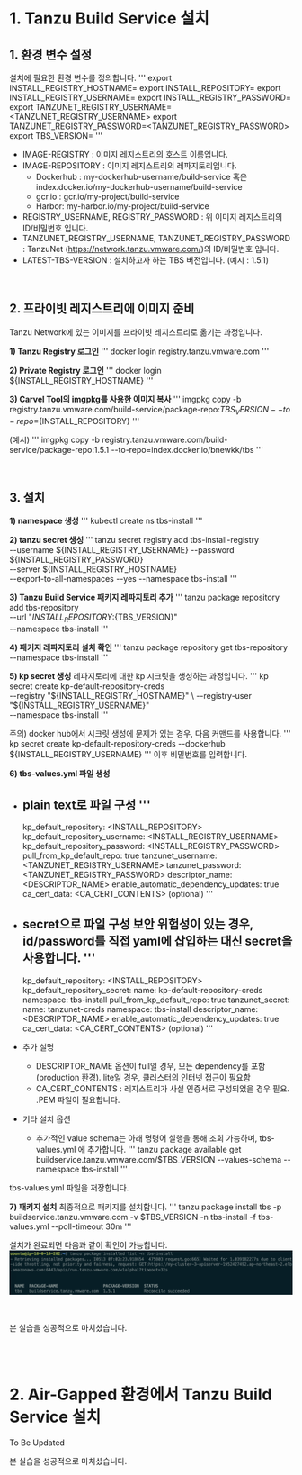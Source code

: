 # 1. Tanzu Build Service 설치
## 1. 환경 변수 설정
설치에 필요한 환경 변수를 정의합니다.
'''
export INSTALL_REGISTRY_HOSTNAME=<IMAGE-REGISTRY>
export INSTALL_REPOSITORY=<IMAGE-REPOSITORY>
export INSTALL_REGISTRY_USERNAME=<REGISTRY-USERNAME>
export INSTALL_REGISTRY_PASSWORD=<REGISTRY-PASSWORD>
export TANZUNET_REGISTRY_USERNAME=<TANZUNET_REGISTRY_USERNAME>
export TANZUNET_REGISTRY_PASSWORD=<TANZUNET_REGISTRY_PASSWORD>
export TBS_VERSION=<LATEST-TBS-VERSION>
'''

- IMAGE-REGISTRY : 이미지 레지스트리의 호스트 이름입니다.
- IMAGE-REPOSITORY : 이미지 레지스트리의 레파지토리입니다.
    - Dockerhub : my-dockerhub-username/build-service 혹은 index.docker.io/my-dockerhub-username/build-service
    - gcr.io : gcr.io/my-project/build-service
    - Harbor: my-harbor.io/my-project/build-service
- REGISTRY_USERNAME, REGISTRY_PASSWORD : 위 이미지 레지스트리의 ID/비밀번호 입니다.
- TANZUNET_REGISTRY_USERNAME, TANZUNET_REGISTRY_PASSWORD : TanzuNet (https://network.tanzu.vmware.com/)의 ID/비밀번호 입니다.
- LATEST-TBS-VERSION : 설치하고자 하는 TBS 버전입니다. (예시 : 1.5.1)
<br/>

## 2. 프라이빗 레지스트리에 이미지 준비
Tanzu Network에 있는 이미지를 프라이빗 레지스트리로 옮기는 과정입니다. <br/>

**1) Tanzu Registry 로그인**
'''
docker login registry.tanzu.vmware.com
'''

**2) Private Registry 로그인**
'''
docker login ${INSTALL_REGISTRY_HOSTNAME}
'''

**3) Carvel Tool의 imgpkg를 사용한 이미지 복사**
'''
imgpkg copy -b registry.tanzu.vmware.com/build-service/package-repo:$TBS_VERSION --to-repo=${INSTALL_REPOSITORY}
'''

(예시)
'''
imgpkg copy -b registry.tanzu.vmware.com/build-service/package-repo:1.5.1 --to-repo=index.docker.io/bnewkk/tbs
'''

<br/>

## 3. 설치
**1) namespace 생성**
'''
kubectl create ns tbs-install
'''

**2) tanzu secret 생성**
'''
tanzu secret registry add tbs-install-registry \
  --username ${INSTALL_REGISTRY_USERNAME} --password ${INSTALL_REGISTRY_PASSWORD} \
  --server ${INSTALL_REGISTRY_HOSTNAME} \
  --export-to-all-namespaces --yes --namespace tbs-install
'''

**3) Tanzu Build Service 패키지 레파지토리 추가**
'''
tanzu package repository add tbs-repository \
    --url "${INSTALL_REPOSITORY}:${TBS_VERSION}" \
    --namespace tbs-install
'''

**4) 패키지 레파지토리 설치 확인**
'''
tanzu package repository get tbs-repository --namespace tbs-install
'''

**5) kp secret 생성**
레파지토리에 대한 kp 시크릿을 생성하는 과정입니다.
'''
 kp secret create kp-default-repository-creds \
   --registry "${INSTALL_REGISTRY_HOSTNAME}" \
   --registry-user "${INSTALL_REGISTRY_USERNAME}" \
   --namespace tbs-install
'''

주의) docker hub에서 시크릿 생성에 문제가 있는 경우, 다음 커맨드를 사용합니다.
'''
kp secret create kp-default-repository-creds --dockerhub ${INSTALL_REGISTRY_USERNAME}
'''
이후 비밀번호를 입력합니다.


**6) tbs-values.yml 파일 생성**

- plain text로 파일 구성
    '''
    ---
    kp_default_repository: <INSTALL_REPOSITORY>
    kp_default_repository_username: <INSTALL_REGISTRY_USERNAME>
    kp_default_repository_password: <INSTALL_REGISTRY_PASSWORD>
    pull_from_kp_default_repo: true
    tanzunet_username: <TANZUNET_REGISTRY_USERNAME>
    tanzunet_password: <TANZUNET_REGISTRY_PASSWORD>
    descriptor_name: <DESCRIPTOR_NAME>
    enable_automatic_dependency_updates: true
    ca_cert_data: <CA_CERT_CONTENTS> (optional)
    '''
- secret으로 파일 구성
    보안 위험성이 있는 경우, id/password를 직접 yaml에 삽입하는 대신 secret을 사용합니다.
    '''
    ---
    kp_default_repository: <INSTALL_REPOSITORY>
    kp_default_repository_secret:
    name: kp-default-repository-creds
    namespace: tbs-install
    pull_from_kp_default_repo: true
    tanzunet_secret:
    name: tanzunet-creds
    namespace: tbs-install
    descriptor_name: <DESCRIPTOR_NAME>
    enable_automatic_dependency_updates: true
    ca_cert_data: <CA_CERT_CONTENTS> (optional)
    '''

-  추가 설명
    - DESCRIPTOR_NAME 옵션이 full일 경우, 모든 dependency를 포함 (production 환경). lite일 경우, 클러스터의 인터넷 접근이 필요함
    - CA_CERT_CONTENTS : 레지스트리가 사설 인증서로 구성되었을 경우 필요. .PEM 파일이 필요합니다.

-  기타 설치 옵션
    - 추가적인 value schema는 아래 명령어 실행을 통해 조회 가능하며, tbs-values.yml 에 추가합니다.
    '''
    tanzu package available get buildservice.tanzu.vmware.com/$TBS_VERSION --values-schema --namespace tbs-install
    '''

tbs-values.yml 파일을 저장합니다.


**7) 패키지 설치**
최종적으로 패키지를 설치합니다.
'''
tanzu package install tbs -p buildservice.tanzu.vmware.com -v $TBS_VERSION -n tbs-install -f tbs-values.yml --poll-timeout 30m
'''

설치가 완료되면 다음과 같이 확인이 가능합니다.
![](../Images/reconcile.png)

<br/>


본 실습을 성공적으로 마치셨습니다.

<br/><br/>

# 2. Air-Gapped 환경에서 Tanzu Build Service 설치
To Be Updated



본 실습을 성공적으로 마치셨습니다.